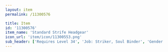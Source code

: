 ```yaml
---
layout: item
permalink: /11300576

title: Item
id: '11300576'
item_name: 'Standard Strife Headgear'
icon_url: 'item/icon/11300553.png'
sub_header: ['Requires Level 34', 'Job: Striker, Soul Binder', 'Gender: All']
---
```

